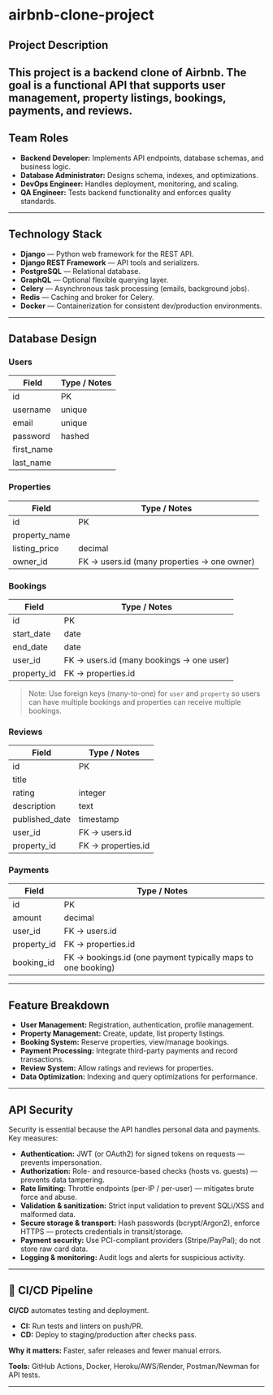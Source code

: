 # airbnb-clone-project
## Project Description
This project is a backend clone of Airbnb. The goal is a functional API that supports user management, property listings, bookings, payments, and reviews.
---

## Team Roles
- **Backend Developer:** Implements API endpoints, database schemas, and business logic.  
- **Database Administrator:** Designs schema, indexes, and optimizations.  
- **DevOps Engineer:** Handles deployment, monitoring, and scaling.  
- **QA Engineer:** Tests backend functionality and enforces quality standards.

---

## Technology Stack
- **Django** — Python web framework for the REST API.  
- **Django REST Framework** — API tools and serializers.  
- **PostgreSQL** — Relational database.  
- **GraphQL** — Optional flexible querying layer.  
- **Celery** — Asynchronous task processing (emails, background jobs).  
- **Redis** — Caching and broker for Celery.  
- **Docker** — Containerization for consistent dev/production environments.

---

## Database Design

### Users
| Field       | Type / Notes |
|-------------|--------------|
| id          | PK           |
| username    | unique       |
| email       | unique       |
| password    | hashed       |
| first_name  |              |
| last_name   |              |

### Properties
| Field         | Type / Notes |
|---------------|--------------|
| id            | PK           |
| property_name |              |
| listing_price | decimal      |
| owner_id      | FK → users.id (many properties → one owner) |

### Bookings
| Field      | Type / Notes |
|------------|--------------|
| id         | PK           |
| start_date | date         |
| end_date   | date         |
| user_id    | FK → users.id (many bookings → one user) |
| property_id| FK → properties.id |

> Note: Use foreign keys (many-to-one) for `user` and `property` so users can have multiple bookings and properties can receive multiple bookings.

### Reviews
| Field          | Type / Notes |
|----------------|--------------|
| id             | PK           |
| title          |              |
| rating         | integer      |
| description    | text         |
| published_date | timestamp    |
| user_id        | FK → users.id |
| property_id    | FK → properties.id |

### Payments
| Field       | Type / Notes |
|-------------|--------------|
| id          | PK           |
| amount      | decimal      |
| user_id     | FK → users.id |
| property_id | FK → properties.id |
| booking_id  | FK → bookings.id (one payment typically maps to one booking) |

---

## Feature Breakdown
- **User Management:** Registration, authentication, profile management.  
- **Property Management:** Create, update, list property listings.  
- **Booking System:** Reserve properties, view/manage bookings.  
- **Payment Processing:** Integrate third-party payments and record transactions.  
- **Review System:** Allow ratings and reviews for properties.  
- **Data Optimization:** Indexing and query optimizations for performance.

---

## API Security
Security is essential because the API handles personal data and payments. Key measures:

- **Authentication:** JWT (or OAuth2) for signed tokens on requests — prevents impersonation.  
- **Authorization:** Role- and resource-based checks (hosts vs. guests) — prevents data tampering.  
- **Rate limiting:** Throttle endpoints (per-IP / per-user) — mitigates brute force and abuse.  
- **Validation & sanitization:** Strict input validation to prevent SQLi/XSS and malformed data.  
- **Secure storage & transport:** Hash passwords (bcrypt/Argon2), enforce HTTPS — protects credentials in transit/storage.  
- **Payment security:** Use PCI-compliant providers (Stripe/PayPal); do not store raw card data.  
- **Logging & monitoring:** Audit logs and alerts for suspicious activity.

---

## 🚀 CI/CD Pipeline
**CI/CD** automates testing and deployment.

- **CI:** Run tests and linters on push/PR.  
- **CD:** Deploy to staging/production after checks pass.

**Why it matters:** Faster, safer releases and fewer manual errors.

**Tools:** GitHub Actions, Docker, Heroku/AWS/Render, Postman/Newman for API tests.

---
